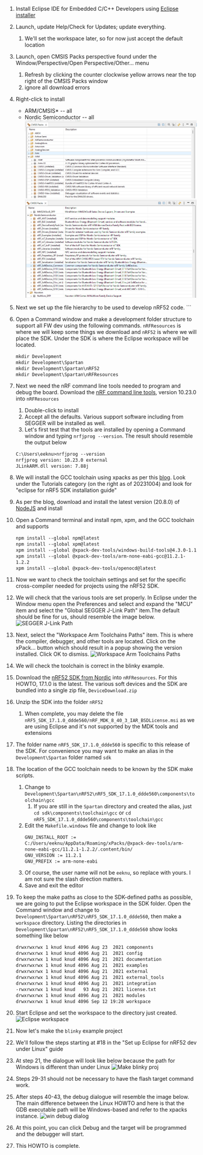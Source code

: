 1. Install Eclipse IDE for Embedded C/C++ Developers using [Eclipse installer](https://www.eclipse.org/downloads/packages/)
2. Launch, update Help/Check for Updates; update everything.
	1. We'll set the workspace later, so for now just accept the default location
3. Launch, open CMSIS Packs perspective found under the Window/Perspective/Open Perspective/Other... menu
	1. Refresh by clicking the counter clockwise yellow arrows near the top right of the CMSIS Packs window
	2. ignore all download errors
4. Right-click to install
   * ARM/CMSIS* -- all
   * Nordic Semiconductor -- all
     ![CMSIS ARM](images/CMSIS_ARM.png)
     ![CMSIS Nordic](images/CMSIS_Nordic.png)
5. Next we set up the file hierarchy to be used to develop nRF52 code.       ```
6. Open a Command window and make a development folder structure to support all FW dev using the following commands. `nRFResources` is where we will keep some things we download and `nRF52` is where we will place the SDK. Under the SDK is where the Eclipse workspace will be located.
   ```
   mkdir Development
   mkdir Development\Spartan
   mkdir Development\Spartan\nRF52
   mkdir Development\Spartan\nRFResources
    ```
7. Next we need the nRF command line tools needed to program and debug the board. Download the [nRF command line tools](https://www.nordicsemi.com/Products/Development-tools/nrf-command-line-tools/download), version 10.23.0 into `nRFResources` 
	1. Double-click to install
	2. Accept all the defaults. Various support software including from SEGGER will be installed as well.
	3. Let's first test that the tools are installed by opening a Command window and typing `nrfjprog --version`. The result should resemble the output below
   ```
   C:\Users\eeknu>nrfjprog --version
   nrfjprog version: 10.23.0 external
   JLinkARM.dll version: 7.88j
   ```
8. We will install the GCC toolchain using xpacks as per this [blog](https://blog.reds.ch). Look under the Tutorials category (on the right as of 20231004) and look for "eclipse for nRF5 SDK installation guide"
9. As per the blog, download and install the latest version (20.8.0) of [NodeJS](nodejs.org/en) and install
10. Open a Command terminal and install npm, xpm, and the GCC toolchain and supports
    ```
    npm install --global npm@latest
    npm install --global xpm@latest
    xpm install --global @xpack-dev-tools/windows-build-tools@4.3.0-1.1
    xpm install --global @xpack-dev-tools/arm-none-eabi-gcc@11.2.1-1.2.2
    xpm install --global @xpack-dev-tools/openocd@latest
    ```
11. Now we want to check the toolchain settings and set for the specific cross-compiler needed for projects using the nRF52 SDK.
12. We will check that the various tools are set properly. In Eclipse under the Window menu open the Preferences and select and expand the "MCU" item and select the "Global SEGGER J-Link Path" item.The default should be fine for us, should resemble the image below.
      ![SEGGER J-Link Path](images/Global_SEGGER_settings_win.png)
13. Next, select the "Workspace Arm Toolchains Paths" item. This is where the compiler, debugger, and other tools are located. Click on the xPack... button which should result in a popup showing the version installed. Click OK to dismiss.
      ![Workspace Arm Toolchains Paths](images/Compiler_path.png)

15. We will check the toolchain is correct in the blinky example.
16. Download the [nRF52 SDK from Nordic](https://www.nordicsemi.com/Products/Development-software/nrf5-sdk/download) into `nRFResources`. For this HOWTO, 17.1.0 is the latest. The various soft devices and the SDK are bundled into a single zip file, `DeviceDownload.zip`
17. Unzip the SDK into the folder `nRF52`
	1. When complete, you may delete the file `nRF5_SDK_17.1.0_ddde560/nRF_MDK_8_40_3_IAR_BSDLicense.msi` as we are using Eclipse and it's not supported by the MDK tools and extensions
18. The folder name `nRF5_SDK_17.1.0_ddde560` is specific to this release of the SDK. For convenience you may want to make an alias in the `Development\Spartan` folder named `sdk` 
19. The location of the GCC toolchain needs to be known by the SDK make scripts.
	1. Change to `Development\Spartan\nRF52\nRF5_SDK_17.1.0_ddde560\components\toolchain\gcc`
		1. If you are still in the `Spartan` directory and created the alias, just `cd sdk\components\toolchain\gcc` or `cd nRF5_SDK_17.1.0_ddde560\components\toolchain\gcc`
	2. Edit the `Makefile.windows` file and change to look like
	   ```
	   GNU_INSTALL_ROOT := C:/Users/eeknu/AppData/Roaming/xPacks/@xpack-dev-tools/arm-none-eabi-gcc/11.2.1-1.2.2/.content/bin/
       GNU_VERSION := 11.2.1
       GNU_PREFIX := arm-none-eabi
       ```
	3. Of course, the user name will not be `eeknu`, so replace with yours. I am not sure the slash direction matters.
	4. Save and exit the editor
20. To keep the make paths as close to the SDK-defined paths as possible, we are going to put the Eclipse workspace in the SDK folder. Open the Command window and change to `Development\Spartan\nRF52\nRF5_SDK_17.1.0_ddde560`, then make a `workspace` directory. Listing the directories in `Development\Spartan\nRF52\nRF5_SDK_17.1.0_ddde560` show looks something like below
    ```
    drwxrwxrwx 1 knud knud 4096 Aug 23  2021 components
    drwxrwxrwx 1 knud knud 4096 Aug 21  2021 config
    drwxrwxrwx 1 knud knud 4096 Aug 21  2021 documentation
    drwxrwxrwx 1 knud knud 4096 Aug 21  2021 examples
    drwxrwxrwx 1 knud knud 4096 Aug 21  2021 external
    drwxrwxrwx 1 knud knud 4096 Aug 21  2021 external_tools
    drwxrwxrwx 1 knud knud 4096 Aug 21  2021 integration
    -rwxrwxrwx 1 knud knud   93 Aug 21  2021 license.txt
    drwxrwxrwx 1 knud knud 4096 Aug 21  2021 modules
    drwxrwxrwx 1 knud knud 4096 Sep 12 19:28 workspace
    ```
15. Start Eclipse and set the workspace to the directory just created.
    ![Eclipse workspace](images/Eclipse_workspace_selection.png)
16. Now let's make the `blinky` example project
17. We'll follow the steps starting at #18 in the "Set up Eclipse for nRF52 dev under Linux" guide
18. At step 21, the dialogue will look like below because the path for Windows is different than under Linux
    ![Make blinky proj](images/Make_blinky_proj_dialogue.png)
19. Steps 29-31 should not be necessary to have the flash target command work.
20. After steps 40-43, the debug dialogue will resemble the image below. The main difference between the Linux HOWTO and here is that the GDB executable path will be Windows-based and refer to the xpacks instance.
    ![win debug dialog](images/Eclipse_debugger_dialogue_win.png)
21. At this point, you can click Debug and the target will be programmed and the debugger will start.
19. This HOWTO is complete.